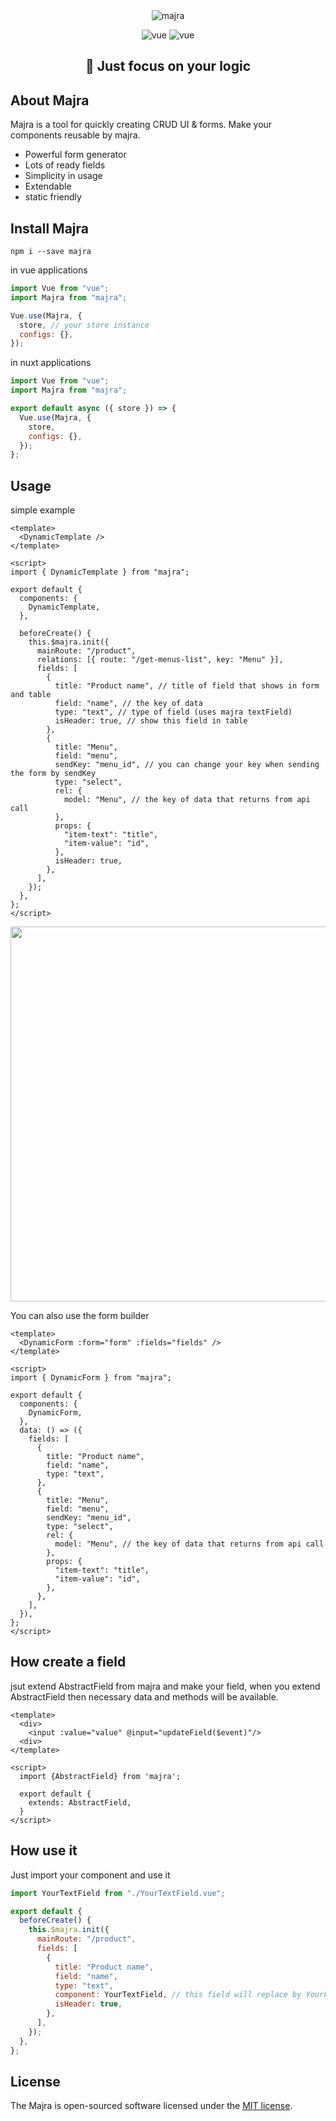 <div align="center">
    <img src="https://user-images.githubusercontent.com/37629053/136436193-098d6531-570c-4d67-9b6a-bb881bf063c0.png" alt="majra">
</div>
<p align="center">
    <img src="https://img.shields.io/badge/vue.js-2.6-green" alt="vue">
    <img src="https://img.shields.io/badge/vuetify-2.5-blue" alt="vue">
</p>

<h2 align="center">
 🎯 Just focus on your logic
</p>

## About Majra

Majra is a tool for quickly creating CRUD UI & forms.
Make your components reusable by majra.

- Powerful form generator
- Lots of ready fields
- Simplicity in usage
- Extendable
- static friendly

## Install Majra

```shell
npm i --save majra
```

in vue applications

```js
import Vue from "vue";
import Majra from "majra";

Vue.use(Majra, {
  store, // your store instance
  configs: {},
});
```

in nuxt applications

```js
import Vue from "vue";
import Majra from "majra";

export default async ({ store }) => {
  Vue.use(Majra, {
    store,
    configs: {},
  });
};
```

## Usage

simple example

```vue
<template>
  <DynamicTemplate />
</template>

<script>
import { DynamicTemplate } from "majra";

export default {
  components: {
    DynamicTemplate,
  },

  beforeCreate() {
    this.$majra.init({
      mainRoute: "/product",
      relations: [{ route: "/get-menus-list", key: "Menu" }],
      fields: [
        {
          title: "Product name", // title of field that shows in form and table
          field: "name", // the key of data
          type: "text", // type of field (uses majra textField)
          isHeader: true, // show this field in table
        },
        {
          title: "Menu",
          field: "menu",
          sendKey: "menu_id", // you can change your key when sending the form by sendKey
          type: "select",
          rel: {
            model: "Menu", // the key of data that returns from api call
          },
          props: {
            "item-text": "title",
            "item-value": "id",
          },
          isHeader: true,
        },
      ],
    });
  },
};
</script>
```

<div align="center">
    <img width="600" src="https://user-images.githubusercontent.com/37629053/136450704-61316d64-5185-437e-92dc-df5309804d8d.png" />
</div>

You can also use the form builder

```vue
<template>
  <DynamicForm :form="form" :fields="fields" />
</template>

<script>
import { DynamicForm } from "majra";

export default {
  components: {
    DynamicForm,
  },
  data: () => ({
    fields: [
      {
        title: "Product name",
        field: "name",
        type: "text",
      },
      {
        title: "Menu",
        field: "menu",
        sendKey: "menu_id",
        type: "select",
        rel: {
          model: "Menu", // the key of data that returns from api call
        },
        props: {
          "item-text": "title",
          "item-value": "id",
        },
      },
    ],
  }),
};
</script>
```

## How create a field

jsut extend AbstractField from majra and make your field, when you extend AbstractField then necessary data and methods will be available.

```vue
<template>
  <div>
    <input :value="value" @input="updateField($event)"/>
  <div>
</template>

<script>
  import {AbstractField} from 'majra';

  export default {
    extends: AbstractField,
  }
</script>
```

## How use it

Just import your component and use it

```js
import YourTextField from "./YourTextField.vue";

export default {
  beforeCreate() {
    this.$majra.init({
      mainRoute: "/product",
      fields: [
        {
          title: "Product name",
          field: "name",
          type: "text",
          component: YourTextField, // this field will replace by YourField
          isHeader: true,
        },
      ],
    });
  },
};
```

## License

The Majra is open-sourced software licensed under the [MIT license](https://opensource.org/licenses/MIT).
